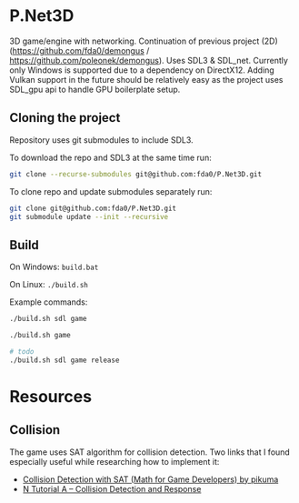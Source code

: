 # P.Net3D
3D game/engine with networking. Continuation of previous project (2D) (https://github.com/fda0/demongus / https://github.com/poleonek/demongus).
Uses SDL3 & SDL_net. Currently only Windows is supported due to a dependency on DirectX12. Adding Vulkan support in the future should be relatively easy as the project uses SDL_gpu api to handle GPU boilerplate setup.

## Cloning the project
Repository uses git submodules to include SDL3.

To download the repo and SDL3 at the same time run:
```bash
git clone --recurse-submodules git@github.com:fda0/P.Net3D.git
```
To clone repo and update submodules separately run:
```bash
git clone git@github.com:fda0/P.Net3D.git
git submodule update --init --recursive
```

## Build
On Windows: `build.bat`

On Linux: `./build.sh`

Example commands:
```bash
./build.sh sdl game
```
```bash
./build.sh game
```
```bash
# todo
./build.sh sdl game release
```

# Resources
## Collision
The game uses SAT algorithm for collision detection.
Two links that I found especially useful while researching how to implement it:
- [Collision Detection with SAT (Math for Game Developers) by pikuma](https://www.youtube.com/watch?v=-EsWKT7Doww)
- [N Tutorial A – Collision Detection and Response](https://www.metanetsoftware.com/2016/n-tutorial-a-collision-detection-and-response)
